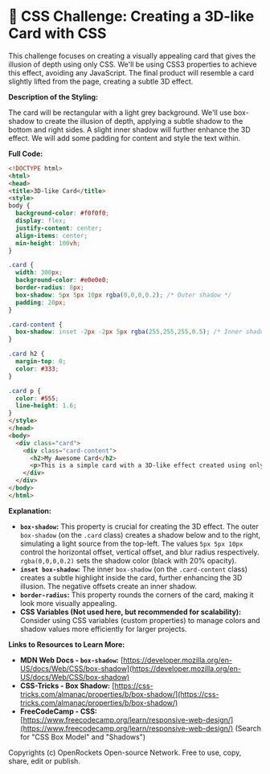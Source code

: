 # 🐞 CSS Challenge:  Creating a 3D-like Card with CSS


This challenge focuses on creating a visually appealing card that gives the illusion of depth using only CSS.  We'll be using CSS3 properties to achieve this effect, avoiding any JavaScript.  The final product will resemble a card slightly lifted from the page, creating a subtle 3D effect.

**Description of the Styling:**

The card will be rectangular with a light grey background.  We'll use box-shadow to create the illusion of depth, applying a subtle shadow to the bottom and right sides.  A slight inner shadow will further enhance the 3D effect.  We will add some padding for content and style the text within.

**Full Code:**

```html
<!DOCTYPE html>
<html>
<head>
<title>3D-like Card</title>
<style>
body {
  background-color: #f0f0f0;
  display: flex;
  justify-content: center;
  align-items: center;
  min-height: 100vh;
}

.card {
  width: 300px;
  background-color: #e0e0e0;
  border-radius: 8px;
  box-shadow: 5px 5px 10px rgba(0,0,0,0.2); /* Outer shadow */
  padding: 20px;
}

.card-content {
  box-shadow: inset -2px -2px 5px rgba(255,255,255,0.5); /* Inner shadow */
}

.card h2 {
  margin-top: 0;
  color: #333;
}

.card p {
  color: #555;
  line-height: 1.6;
}
</style>
</head>
<body>
  <div class="card">
    <div class="card-content">
      <h2>My Awesome Card</h2>
      <p>This is a simple card with a 3D-like effect created using only CSS.  Notice the subtle shadows that give it depth and visual appeal.</p>
    </div>
  </div>
</body>
</html>
```

**Explanation:**

* **`box-shadow`:** This property is crucial for creating the 3D effect.  The outer `box-shadow` (on the `.card` class) creates a shadow below and to the right, simulating a light source from the top-left.  The values `5px 5px 10px` control the horizontal offset, vertical offset, and blur radius respectively.  `rgba(0,0,0,0.2)` sets the shadow color (black with 20% opacity).
* **`inset box-shadow`:** The inner `box-shadow` (on the `.card-content` class) creates a subtle highlight inside the card, further enhancing the 3D illusion. The negative offsets create an inner shadow.
* **`border-radius`:** This property rounds the corners of the card, making it look more visually appealing.
* **CSS Variables (Not used here, but recommended for scalability):**  Consider using CSS variables (custom properties) to manage colors and shadow values more efficiently for larger projects.


**Links to Resources to Learn More:**

* **MDN Web Docs - `box-shadow`:** [https://developer.mozilla.org/en-US/docs/Web/CSS/box-shadow](https://developer.mozilla.org/en-US/docs/Web/CSS/box-shadow)
* **CSS-Tricks - Box Shadow:** [https://css-tricks.com/almanac/properties/b/box-shadow/](https://css-tricks.com/almanac/properties/b/box-shadow/)
* **FreeCodeCamp - CSS:** [https://www.freecodecamp.org/learn/responsive-web-design/](https://www.freecodecamp.org/learn/responsive-web-design/) (Search for "CSS Box Model" and "Shadows")


Copyrights (c) OpenRockets Open-source Network. Free to use, copy, share, edit or publish.

